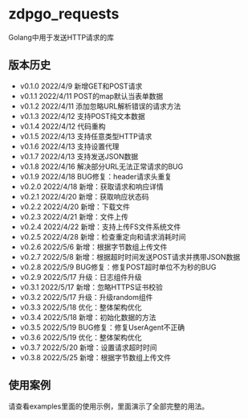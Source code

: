 # zdpgo_requests

Golang中用于发送HTTP请求的库

## 版本历史

- v0.1.0 2022/4/9 新增GET和POST请求
- v0.1.1 2022/4/11 POST的map默认当表单数据
- v0.1.2 2022/4/11 添加忽略URL解析错误的请求方法
- v0.1.3 2022/4/12 支持POST纯文本数据
- v0.1.4 2022/4/12 代码重构
- v0.1.5 2022/4/13 支持任意类型HTTP请求
- v0.1.6 2022/4/13 支持设置代理
- v0.1.7 2022/4/13 支持发送JSON数据
- v0.1.8 2022/4/16 解决部分URL无法正常请求的BUG
- v0.1.9 2022/4/18 BUG修复：header请求头重复
- v0.2.0 2022/4/18 新增：获取请求和响应详情
- v0.2.1 2022/4/20 新增：获取响应状态码
- v0.2.2 2022/4/20 新增：下载文件
- v0.2.3 2022/4/21 新增：文件上传
- v0.2.4 2022/4/22 新增：支持上传FS文件系统文件
- v0.2.5 2022/4/28 新增：检查重定向和请求消耗时间
- v0.2.6 2022/5/6 新增：根据字节数组上传文件
- v0.2.7 2022/5/8 新增：根据超时时间发送POST请求并携带JSON数据
- v0.2.8 2022/5/9 BUG修复：修复POST超时单位不为秒的BUG
- v0.2.9 2022/5/17 升级：日志组件升级
- v0.3.1 2022/5/17 新增：忽略HTTPS证书校验
- v0.3.2 2022/5/17 升级：升级random组件
- v0.3.3 2022/5/18 优化：整体架构优化
- v0.3.4 2022/5/18 新增：初始化数据的方法
- v0.3.5 2022/5/19 BUG修复：修复UserAgent不正确
- v0.3.6 2022/5/19 优化：整体架构优化
- v0.3.7 2022/5/20 新增：设置请求超时时间
- v0.3.8 2022/5/25 新增：根据字节数组上传文件

## 使用案例

请查看examples里面的使用示例，里面演示了全部完整的用法。


